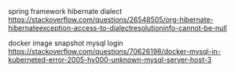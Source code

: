spring framework hibernate dialect
https://stackoverflow.com/questions/26548505/org-hibernate-hibernateexception-access-to-dialectresolutioninfo-cannot-be-null

docker image snapshot mysql login
https://stackoverflow.com/questions/70626198/docker-mysql-in-kuberneted-error-2005-hy000-unknown-mysql-server-host-3

